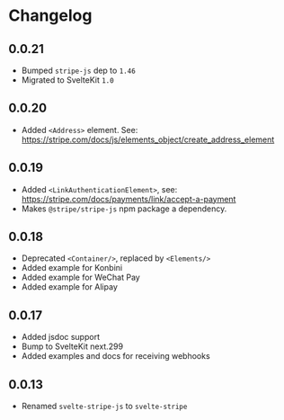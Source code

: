 # Changelog

## 0.0.21

- Bumped `stripe-js` dep to `1.46`
- Migrated to SvelteKit `1.0`

## 0.0.20

- Added `<Address>` element. See: https://stripe.com/docs/js/elements_object/create_address_element

## 0.0.19

- Added `<LinkAuthenticationElement>`, see: https://stripe.com/docs/payments/link/accept-a-payment
- Makes `@stripe/stripe-js` npm package a dependency.

## 0.0.18

- Deprecated `<Container/>`, replaced by `<Elements/>`
- Added example for Konbini
- Added example for WeChat Pay
- Added example for Alipay

## 0.0.17

- Added jsdoc support
- Bump to SvelteKit next.299
- Added examples and docs for receiving webhooks

## 0.0.13

- Renamed `svelte-stripe-js` to `svelte-stripe`
